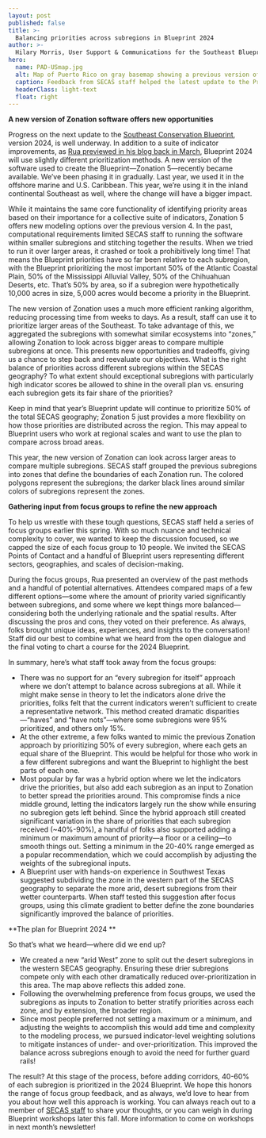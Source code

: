 ```yaml
---
layout: post
published: false
title: >-
  Balancing priorities across subregions in Blueprint 2024
author: >-
  Hilary Morris, User Support & Communications for the Southeast Blueprint
hero:
  name: PAD-USmap.jpg
  alt: Map of Puerto Rico on gray basemap showing a previous version of protected areas in dark green and a large number of newly added protected areas in bright green.
  caption: Feedback from SECAS staff helped the latest update to the Protected Areas Database of the United States improve protected areas coverage in Puerto Rico. Newly captured protected areas are in bright green; previous version in dark green.
  headerClass: light-text
  float: right
---
```

**A new version of Zonation software offers new opportunities**

Progress on the next update to the [Southeast Conservation Blueprint](https://secassoutheast.org/blueprint), version 2024, is well underway. In addition to a suite of indicator improvements, as [Rua previewed in his blog back in March](https://secassoutheast.org/2024/03/26/The-plan-for-the-2024-Southeast-Conservation-Blueprint.html), Blueprint 2024 will use slightly different prioritization methods. A new version of the software used to create the Blueprint—Zonation 5—recently became available. We’ve been phasing it in gradually. Last year, we used it in the offshore marine and U.S. Caribbean. This year, we’re using it in the inland continental Southeast as well, where the change will have a bigger impact. 

While it maintains the same core functionality of identifying priority areas based on their importance for a collective suite of indicators, Zonation 5 offers new modeling options over the previous version 4. In the past, computational requirements limited SECAS staff to running the software within smaller subregions and stitching together the results. When we tried to run it over larger areas, it crashed or took a prohibitively long time! That means the Blueprint priorities have so far been relative to each subregion, with the Blueprint prioritizing the most important 50% of the Atlantic Coastal Plain, 50% of the Mississippi Alluvial Valley, 50% of the Chihuahuan Deserts, etc. That’s 50% by area, so if a subregion were hypothetically 10,000 acres in size, 5,000 acres would become a priority in the Blueprint.  

The new version of Zonation uses a much more efficient ranking algorithm, reducing processing time from weeks to days. As a result, staff can use it to prioritize larger areas of the Southeast. To take advantage of this, we aggregated the subregions with somewhat similar ecosystems into “zones,” allowing Zonation to look across bigger areas to compare multiple subregions at once. This presents new opportunities and tradeoffs, giving us a chance to step back and reevaluate our objectives. What is the right balance of priorities across different subregions within the SECAS geography? To what extent should exceptional subregions with particularly high indicator scores be allowed to shine in the overall plan vs. ensuring each subregion gets its fair share of the priorities?  

Keep in mind that year’s Blueprint update will continue to prioritize 50% of the total SECAS geography; Zonation 5 just provides a more flexibility on how those priorities are distributed across the region. This may appeal to Blueprint users who work at regional scales and want to use the plan to compare across broad areas. 

This year, the new version of Zonation can look across larger areas to compare multiple subregions. SECAS staff grouped the previous subregions into zones that define the boundaries of each Zonation run. The colored polygons represent the subregions; the darker black lines around similar colors of subregions represent the zones. 

**Gathering input from focus groups to refine the new approach**

To help us wrestle with these tough questions, SECAS staff held a series of focus groups earlier this spring. With so much nuance and technical complexity to cover, we wanted to keep the discussion focused, so we capped the size of each focus group to 10 people. We invited the SECAS Points of Contact and a handful of Blueprint users representing different sectors, geographies, and scales of decision-making. 

During the focus groups, Rua presented an overview of the past methods and a handful of potential alternatives. Attendees compared maps of a few different options—some where the amount of priority varied significantly between subregions, and some where we kept things more balanced—considering both the underlying rationale and the spatial results. After discussing the pros and cons, they voted on their preference. As always, folks brought unique ideas, experiences, and insights to the conversation! Staff did our best to combine what we heard from the open dialogue and the final voting to chart a course for the 2024 Blueprint. 

In summary, here’s what staff took away from the focus groups: 

- There was no support for an “every subregion for itself” approach where we don’t attempt to balance across subregions at all. While it might make sense in theory to let the indicators alone drive the priorities, folks felt that the current indicators weren’t sufficient to create a representative network. This method created dramatic disparities—“haves” and “have nots”—where some subregions were 95% prioritized, and others only 15%. 
- At the other extreme, a few folks wanted to mimic the previous Zonation approach by prioritizing 50% of every subregion, where each gets an equal share of the Blueprint. This would be helpful for those who work in a few different subregions and want the Blueprint to highlight the best parts of each one. 
- Most popular by far was a hybrid option where we let the indicators drive the priorities, but also add each subregion as an input to Zonation to better spread the priorities around. This compromise finds a nice middle ground, letting the indicators largely run the show while ensuring no subregion gets left behind. Since the hybrid approach still created significant variation in the share of priorities that each subregion received (~40%-90%), a handful of folks also supported adding a minimum or maximum amount of priority—a floor or a ceiling—to smooth things out. Setting a minimum in the 20-40% range emerged as a popular recommendation, which we could accomplish by adjusting the weights of the subregional inputs. 
- A Blueprint user with hands-on experience in Southwest Texas suggested subdividing the zone in the western part of the SECAS geography to separate the more arid, desert subregions from their wetter counterparts. When staff tested this suggestion after focus groups, using this climate gradient to better define the zone boundaries significantly improved the balance of priorities. 

**The plan for Blueprint 2024 **

So that’s what we heard—where did we end up? 

- We created a new “arid West” zone to split out the desert subregions in the western SECAS geography. Ensuring these drier subregions compete only with each other dramatically reduced over-prioritization in this area. The map above reflects this added zone. 
- Following the overwhelming preference from focus groups, we used the subregions as inputs to Zonation to better stratify priorities across each zone, and by extension, the broader region. 
- Since most people preferred not setting a maximum or a minimum, and adjusting the weights to accomplish this would add time and complexity to the modeling process, we pursued indicator-level weighting solutions to mitigate instances of under- and over-prioritization. This improved the balance across subregions enough to avoid the need for further guard rails! 

The result? At this stage of the process, before adding corridors, 40-60% of each subregion is prioritized in the 2024 Blueprint. We hope this honors the range of focus group feedback, and as always, we’d love to hear from you about how well this approach is working. You can always reach out to a member of [SECAS staff](https://secassoutheast.org/staff) to share your thoughts, or you can weigh in during Blueprint workshops later this fall. More information to come on workshops in next month’s newsletter! 
